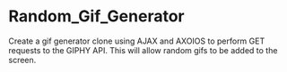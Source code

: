 # Random_Gif_Generator

Create a gif generator clone using AJAX and AXOIOS to perform GET requests to the GIPHY API.
This will allow random gifs to be added to the screen.
